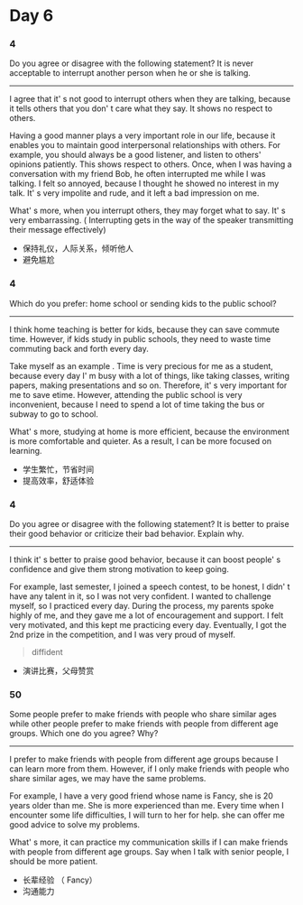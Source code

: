 # Day 6

### 4

Do you agree or disagree with the following statement? It is never acceptable to interrupt another person when he or she is talking.

---

I agree that it' s not good to interrupt others when they are talking, because it tells others that you don' t care what they say. It shows no respect to others.

Having a good manner plays a very important role in our life, because it enables you to maintain good interpersonal relationships with others. For example, you should always be a good listener, and listen to others' opinions patiently. This shows respect to others. Once, when I was having a conversation with my friend Bob, he often interrupted me while I was talking. I felt so annoyed, because I thought he showed no interest in my talk. It' s very impolite and rude, and it left a bad impression on me.

What' s more, when you interrupt others, they may forget what to say. It' s very embarrassing. ( Interrupting gets in the way of the speaker transmitting their message effectively)

- 保持礼仪，人际关系，倾听他人
- 避免尴尬

### 4

Which do you prefer: home school or sending kids to the public school?

---

I think home teaching is better for kids, because they can save commute time. However, if kids study in public schools, they need to waste time commuting back and forth every day.

Take myself as an example . Time is very precious for me as a student, because every day I' m busy with a lot of things, like taking classes, writing papers, making presentations and so on. Therefore, it' s very important for me to save etime. However, attending the public school is very inconvenient, because I need to spend a lot of time taking the bus or subway to go to school.

What' s more, studying at home is more efficient, because the environment is more comfortable and quieter. As a result, I can be more focused on learning.

- 学生繁忙，节省时间
- 提高效率，舒适体验

### 4

Do you agree or disagree with the following statement? It is better to praise their good behavior or criticize their bad behavior. Explain why.

---

I think it' s better to praise good behavior, because it can boost people' s confidence and give them strong motivation to keep going.

For example, last semester, I joined a speech contest, to be honest, I didn' t have any talent in it, so I was not very confident. I wanted to challenge myself, so I practiced every day. During the process, my parents spoke highly of me, and they gave me a lot of encouragement and support. I felt very motivated, and this kept me practicing every day. Eventually, I got the 2nd prize in the competition, and I was very proud of myself.

> diffident

- 演讲比赛，父母赞赏

### 50

Some people prefer to make friends with people who share similar ages while other people prefer to make friends with people from different age groups. Which one do you agree? Why?

---

I prefer to make friends with people from different age groups because I can learn more from them. However, if I only make friends with people who share similar ages, we may have the same problems.

For example, I have a very good friend whose name is Fancy, she is 20 years older than me. She is more experienced than me. Every time when I encounter some life difficulties, I will turn to her for help. she can offer me good advice to solve my problems.

What' s more, it can practice my communication skills if I can make friends with people from different age groups. Say when I talk with senior people, I should be more patient.

- 长辈经验
  （ Fancy）
- 沟通能力
